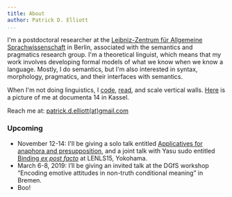 ```yaml
---
title: About 
author: Patrick D. Elliott
...
```


I'm a postdoctoral researcher at the [Leibniz-Zentrum für Allgemeine Sprachwissenschaft](https://www.zas.gwz-berlin.de) in Berlin, associated with the semantics and pragmatics research group. I'm a theoretical linguist, which means that my work involves developing formal models of what we know when we know a language. Mostly, I do semantics, but I'm also interested in syntax, morphology, pragmatics, and their interfaces with semantics. 

When I'm not doing linguistics, I [code](https://github.com/patrl), [read](https://www.goodreads.com/user/show/59694544-patrick-elliott), and scale vertical walls. [Here](images/documenta.jpg) is a picture of me at documenta 14 in Kassel. 

Reach me at: [patrick.d.elliott(at)gmail.com](mailto:patrick.d.elliott@gmail.com)

### Upcoming

- November 12-14: I'll be giving a solo talk entitled [Applicatives for anaphora and presupposition](https://keybase.pub/patrl/abstracts/applicatives.pdf), and a joint talk with Yasu sudo entitled [Binding *ex post facto*](https://keybase.pub/patrl/abstracts/bindingExPostFacto.pdf) at LENLS15, Yokohama.
- March 6-8, 2019: I’ll be giving an invited talk at the DGfS workshop “Encoding emotive attitudes in non-truth conditional meaning” in Bremen.
- Boo!
